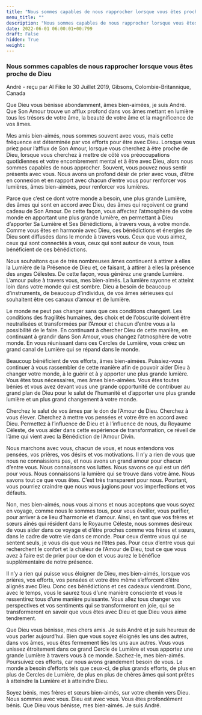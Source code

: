 ```yaml
---
title: "Nous sommes capables de nous rapprocher lorsque vous êtes proche de Dieu"
menu_title: ""
description: "Nous sommes capables de nous rapprocher lorsque vous êtes proche de Dieu"
date: 2022-06-01 06:00:01+00:799
draft: False
hidden: True
weight:
---
```

### Nous sommes capables de nous rapprocher lorsque vous êtes proche de Dieu

André - reçu par Al Fike le 30 Juillet 2019, Gibsons, Colombie-Britannique, Canada

Que Dieu vous bénisse abondamment, âmes bien-aimées, je suis André. Que Son Amour trouve un afflux profond dans vos âmes mettant en lumière tous les trésors de votre âme, la beauté de votre âme et la magnificence de vos âmes.

Mes amis bien-aimés, nous sommes souvent avec vous, mais cette fréquence est déterminée par vos efforts pour être avec Dieu. Lorsque vous priez pour l’afflux de Son Amour, lorsque vous cherchez à être proche de Dieu, lorsque vous cherchez à mettre de côté vos préoccupations quotidiennes et votre encombrement mental et à être avec Dieu, alors nous sommes capables de nous approcher. Souvent, vous pouvez nous sentir présents avec vous. Nous avons un profond désir de prier avec vous, d’être en connexion et en rapport avec chacun d’entre vous pour renforcer vos lumières, âmes bien-aimées, pour renforcer vos lumières.

Parce que c’est ce dont votre monde a besoin, une plus grande Lumière, des âmes qui sont en accord avec Dieu, des âmes qui reçoivent ce grand cadeau de Son Amour. De cette façon, vous affectez l’atmosphère de votre monde en apportant une plus grande lumière, en permettant à Dieu d’apporter Sa Lumière et Ses Bénédictions, à travers vous, à votre monde. Comme vous êtes en harmonie avec Dieu, ces bénédictions et énergies de Dieu sont diffusées dans le monde à travers vous. Ceux que vous aimez, ceux qui sont connectés à vous, ceux qui sont autour de vous, tous bénéficient de ces bénédictions.

Nous souhaitons que de très nombreuses âmes continuent à attirer à elles la Lumière de la Présence de Dieu et, ce faisant, à attirer à elles la présence des anges Célestes. De cette façon, vous générez une grande Lumière. L’amour pulse à travers vous, mes bien-aimés. La lumière rayonne et atteint loin dans votre monde qui est sombre. Dieu a besoin de beaucoup d’instruments, de beaucoup d’individus, de vos âmes sérieuses qui souhaitent être ces canaux d’amour et de lumière.

Le monde ne peut pas changer sans que ces conditions changent. Les conditions des fragilités humaines, des choix et de l’obscurité doivent être neutralisées et transformées par l’Amour et chacun d’entre vous a la possibilité de le faire. En continuant à chercher Dieu de cette manière, en continuant à grandir dans Son Amour, vous changez l’atmosphère de votre monde. En vous réunissant dans ces Cercles de Lumière, vous créez un grand canal de Lumière qui se répand dans le monde.

Beaucoup bénéficient de vos efforts, âmes bien-aimées. Puissiez-vous continuer à vous rassembler de cette manière afin de pouvoir aider Dieu à changer votre monde, à le guérir et à y apporter une plus grande lumière. Vous êtes tous nécessaires, mes âmes bien-aimées. Vous êtes toutes bénies et vous avez devant vous une grande opportunité de contribuer au grand plan de Dieu pour le salut de l’humanité et d’apporter une plus grande lumière et un plus grand changement à votre monde.

Cherchez le salut de vos âmes par le don de l’Amour de Dieu. Cherchez à vous élever. Cherchez à mettre vos pensées et votre être en accord avec Dieu. Permettez à l’influence de Dieu et à l’influence de nous, du Royaume Céleste, de vous aider dans cette expérience de transformation, ce réveil de l’âme qui vient avec la Bénédiction de l’Amour Divin.

Nous marchons avec vous, chacun de vous, et nous entendons vos pensées, vos prières, vos désirs et vos motivations. Il n’y a rien de vous que nous ne connaissions pas, et nous avons un grand amour pour chacun d’entre vous. Nous connaissons vos luttes. Nous savons ce qui est un défi pour vous. Nous connaissons la lumière qui se trouve dans votre âme. Nous savons tout ce que vous êtes. C’est très transparent pour nous. Pourtant, vous pourriez craindre que nous vous jugions pour vos imperfections et vos défauts.

Non, mes bien-aimés, nous vous aimons et nous acceptons que vous soyez en voyage, comme nous le sommes tous, pour vous éveiller, vous purifier, pour arriver à ce lieu d’harmonie et d’amour. Ainsi, en tant que vos frères et sœurs aînés qui résident dans le Royaume Céleste, nous sommes désireux de vous aider dans ce voyage et d’être proches comme vos frères et sœurs, dans le cadre de votre vie dans ce monde. Pour ceux d’entre vous qui se sentent seuls, je vous dis que vous ne l’êtes pas. Pour ceux d’entre vous qui recherchent le confort et la chaleur de l’Amour de Dieu, tout ce que vous avez à faire est de prier pour ce don et vous aurez le bénéfice supplémentaire de notre présence.

Il n’y a rien qui puisse vous éloigner de Dieu, mes bien-aimés, lorsque vos prières, vos efforts, vos pensées et votre être même s’efforcent d’être alignés avec Dieu. Donc ces bénédictions et ces cadeaux viendront. Donc, avec le temps, vous le saurez tous d’une manière consciente et vous le ressentirez tous d’une manière puissante. Vous allez tous changer vos perspectives et vos sentiments qui se transformeront en joie, qui se transformeront en savoir que vous êtes avec Dieu et que Dieu vous aime tendrement.

Que Dieu vous bénisse, mes chers amis. Je suis André et je suis heureux de vous parler aujourd’hui. Bien que vous soyez éloignés les uns des autres, dans vos âmes, vous êtes fermement liés les uns aux autres. Vous vous unissez étroitement dans ce grand Cercle de Lumière et vous apportez une grande Lumière à travers vous à ce monde. Sachez-le, mes bien-aimés. Poursuivez ces efforts, car nous avons grandement besoin de vous. Le monde a besoin d’efforts tels que ceux-ci, de plus grands efforts, de plus en plus de Cercles de Lumière, de plus en plus de chères âmes qui sont prêtes à atteindre la Lumière et à atteindre Dieu.

Soyez bénis, mes frères et sœurs bien-aimés, sur votre chemin vers Dieu. Nous sommes avec vous. Dieu est avec vous. Vous êtes profondément bénis. Que Dieu vous bénisse, mes bien-aimés. Je suis André.



